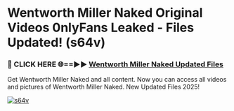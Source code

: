 # Wentworth Miller Naked Original Videos 0nlyFans Leaked - Files Updated! (s64v)

<h3>🔴 CLICK HERE 🌐==►► <a href="https://tinyurl.com/yckcrads" rel="nofollow">Wentworth Miller Naked Updated Files</a></h3>

Get Wentworth Miller Naked and all content. Now you can access all videos and pictures of Wentworth Miller Naked. New Updated Files 2025!

[![s64v](https://i.imgur.com/hpKpOFt.gif)](https://tinyurl.com/yckcrads)
